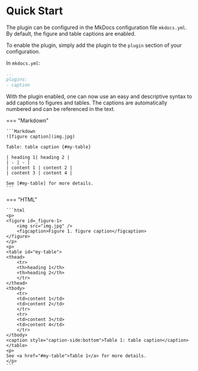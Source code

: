 # Quick Start

The plugin can be configured in the MkDocs configuration file `mkdocs.yml`.
By default, the figure and table captions are enabled.

To enable the plugin, simply add the plugin to the `plugin` section of your configuration.

In `mkdocs.yml`: 

```yaml
...
plugins:
- caption
```

With the plugin enabled, one can now use an easy and descriptive syntax to add
captions to figures and tables. The captions are automatically numbered and
can be referenced in the text.


=== "Markdown"

    ```Markdown
    ![figure caption](img.jpg)

    Table: table caption {#my-table}

    | heading 1| heading 2 | 
    | - | - | 
    | content 1 | content 2 |
    | content 3 | content 4 |

    See [#my-table] for more details.
    ```

=== "HTML"

    ```html
    <p>
    <figure id=_figure-1>
        <img src="img.jpg" />
        <figcaption>Figure 1. figure caption</figcaption>
    </figure>
    </p>
    <p>
    <table id="my-table">
    <thead>
        <tr>
        <th>heading 1</th>
        <th>heading 2</th>
        </tr>
    </thead>
    <tbody>
        <tr>
        <td>content 1</td>
        <td>content 2</td>
        </tr>
        <tr>
        <td>content 3</td>
        <td>content 4</td>
        </tr>
    </tbody>
    <caption style="caption-side:bottom">Table 1: table caption</caption>
    </table>
    <p>
    See <a href="#my-table">Table 1</a> for more details.
    </p>
    ```

